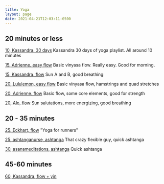 ```yaml
---
title: Yoga
layout: page
date: 2021-04-21T12:03:11-0500
---
```


## 20 minutes or less

[10, Kassandra, 30 days](https://www.youtube.com/playlist?list=PLW0v0k7UCVrlLpvX-rz-mrGCoElFpj44D)
Kassandra 30 days of yoga playlist. All around 10 minutes

[15, Adrienne, easy flow](https://youtu.be/oifIkMgm40o)
Basic vinyasa flow. Really easy. Good for morning.

[15, Kassandra, flow](https://youtu.be/ZP34IA0d8LI)
Sun A and B, good breathing

[20, Lululemon, easy flow](https://youtu.be/KEYSO-Tc2Go)
Basic vinyasa flow, hamstrings and quad stretches

[20, Adrienne, flow](https://youtu.be/b1H3xO3x_Js)
Basic flow, some core elements, good for strength

[20, Alo, flow](https://youtu.be/3Elmwad8XDI)
Sun salutations, more energizing, good breathing

## 20 - 35 minutes
[25, Eckhart, flow](https://youtu.be/of2spyCtUkw)
"Yoga for runners"

[25, ashtanganurse, ashtanga](https://youtu.be/zAo4qHnQfSg)
That crazy flexible guy, quick ashtanga

[30, asanameditations, ashtanga](https://youtu.be/e5v-PmuuWdA)
Quick ashtanga

## 45-60 minutes
[60, Kassandra, flow + yin](https://youtu.be/YlpYahjik90)